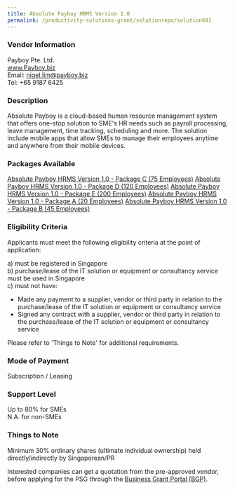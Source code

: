 ```yaml
---
title: Absolute Payboy HRMS Version 1.0
permalink: /productivity-solutions-grant/solutionrepo/solution691
---
```


### Vendor Information
Payboy Pte. Ltd.<br>www.Payboy.biz<br>Email: nigel.lim@payboy.biz<br>Tel: +65 9187 6425

### Description

Absolute Payboy is a cloud-based human resource management system that offers one-stop solution to SME's HR needs such as payroll processing, leave management, time tracking, scheduling and more.    The solution include mobile apps that allow SMEs to manage their employees anytime and anywhere from their mobile devices.




### Packages Available

<a href='https://www.gobusiness.gov.sg/images/psg/Desensitised_Payboy_Annex_3_wef_4_May_2020_Part_3_.pdf' target='_blank'>Absolute Payboy HRMS Version 1.0 - Package C (75 Employees)</a>
<a href='https://www.gobusiness.gov.sg/images/psg/Desensitised_Payboy_Annex_3_wef_4_May_2020_Part_4_.pdf' target='_blank'>Absolute Payboy HRMS Version 1.0 - Package D (120 Employees)</a>
<a href='https://www.gobusiness.gov.sg/images/psg/Desensitised_Payboy_Annex_3_wef_4_May_2020_Part_5_.pdf' target='_blank'>Absolute Payboy HRMS Version 1.0 - Package E (200 Employees)</a>
<a href='https://www.gobusiness.gov.sg/images/psg/Desensitised_Payboy_Annex_3_wef_4_May_2020_Part_1_.pdf' target='_blank'>Absolute Payboy HRMS Version 1.0 - Package A (20 Employees)</a>
<a href='https://www.gobusiness.gov.sg/images/psg/Desensitised_Payboy_Annex_3_wef_4_May_2020_Part_2_.pdf' target='_blank'>Absolute Payboy HRMS Version 1.0 - Package B (45 Employees)</a>

### Eligibility Criteria

Applicants must meet the following eligibility criteria at the point of application:

a) must be registered in Singapore <br>
b) purchase/lease of the IT solution or equipment or consultancy service must be used in Singapore <br>
c) must not have:
- Made any payment to a supplier, vendor or third party in relation to the purchase/lease of the IT solution or equipment or consultancy service
- Signed any contract with a supplier, vendor or third party in relation to the purchase/lease of the IT solution or equipment or consultancy service

Please refer to 'Things to Note' for additional requirements.

### Mode of Payment
Subscription / Leasing

### Support Level
Up to 80% for SMEs <br>
N.A. for non-SMEs

### Things to Note
Minimum 30% ordinary shares (ultimate individual ownership) held directly/indirectly by Singaporean/PR

Interested companies can get a quotation from the pre-approved vendor, before applying for the PSG through the <a target='_blank' href='https://www.businessgrants.gov.sg/'>Business Grant Portal (BGP)</a>.
